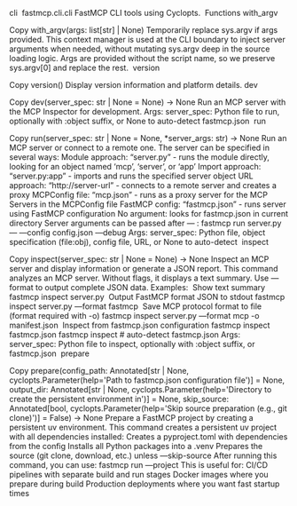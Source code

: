 cli
​
fastmcp.cli.cli
FastMCP CLI tools using Cyclopts.
​
Functions
​
with_argv 

Copy
with_argv(args: list[str] | None)
Temporarily replace sys.argv if args provided.
This context manager is used at the CLI boundary to inject server arguments when needed, without mutating sys.argv deep in the source loading logic.
Args are provided without the script name, so we preserve sys.argv[0] and replace the rest.
​
version 

Copy
version()
Display version information and platform details.
​
dev 

Copy
dev(server_spec: str | None = None) -> None
Run an MCP server with the MCP Inspector for development.
Args:
server_spec: Python file to run, optionally with :object suffix, or None to auto-detect fastmcp.json
​
run 

Copy
run(server_spec: str | None = None, *server_args: str) -> None
Run an MCP server or connect to a remote one.
The server can be specified in several ways:
Module approach: “server.py” - runs the module directly, looking for an object named ‘mcp’, ‘server’, or ‘app’
Import approach: “server.py:app” - imports and runs the specified server object
URL approach: “http://server-url” - connects to a remote server and creates a proxy
MCPConfig file: “mcp.json” - runs as a proxy server for the MCP Servers in the MCPConfig file
FastMCP config: “fastmcp.json” - runs server using FastMCP configuration
No argument: looks for fastmcp.json in current directory
Server arguments can be passed after — : fastmcp run server.py — —config config.json —debug
Args:
server_spec: Python file, object specification (file:obj), config file, URL, or None to auto-detect
​
inspect 

Copy
inspect(server_spec: str | None = None) -> None
Inspect an MCP server and display information or generate a JSON report.
This command analyzes an MCP server. Without flags, it displays a text summary. Use —format to output complete JSON data.
Examples:
​
Show text summary
fastmcp inspect server.py
​
Output FastMCP format JSON to stdout
fastmcp inspect server.py —format fastmcp
​
Save MCP protocol format to file (format required with -o)
fastmcp inspect server.py —format mcp -o manifest.json
​
Inspect from fastmcp.json configuration
fastmcp inspect fastmcp.json fastmcp inspect # auto-detect fastmcp.json
Args:
server_spec: Python file to inspect, optionally with :object suffix, or fastmcp.json
​
prepare 

Copy
prepare(config_path: Annotated[str | None, cyclopts.Parameter(help='Path to fastmcp.json configuration file')] = None, output_dir: Annotated[str | None, cyclopts.Parameter(help='Directory to create the persistent environment in')] = None, skip_source: Annotated[bool, cyclopts.Parameter(help='Skip source preparation (e.g., git clone)')] = False) -> None
Prepare a FastMCP project by creating a persistent uv environment.
This command creates a persistent uv project with all dependencies installed:
Creates a pyproject.toml with dependencies from the config
Installs all Python packages into a .venv
Prepares the source (git clone, download, etc.) unless —skip-source
After running this command, you can use: fastmcp run <config> —project <output-dir>
This is useful for:
CI/CD pipelines with separate build and run stages
Docker images where you prepare during build
Production deployments where you want fast startup times